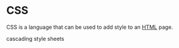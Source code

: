 # CSS

CSS is a language that can be used to add style to an [HTML](/wiki/HTML) page.
cascading style sheets